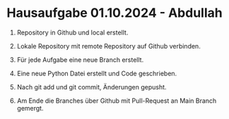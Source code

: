 # Hausaufgabe 01.10.2024 - Abdullah

1. Repository in Github und local erstellt. 

2. Lokale Repository mit remote Repository auf Github verbinden. 

3. Für jede Aufgabe eine neue Branch erstellt.

4. Eine neue Python Datei erstellt und Code geschrieben. 

5. Nach git add und git commit, Änderungen gepusht. 

6. Am Ende die Branches über Github mit Pull-Request an Main Branch gemergt. 


